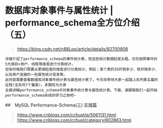 # 数据库对象事件与属性统计 | performance_schema全方位介绍（五）
> https://blog.csdn.net/n88Lpo/article/details/82700908
```
详细介绍了performance_schema的事件统计表，但这些统计数据粒度太粗，仅仅按照事件的5大类别+用户、线程等维度进行分类统计，
但有时候我们需要从更细粒度的维度进行分类统计，例如：某个表的IO开销多少、锁开销多少、以及用户连接的一些属性统计信息等。
此时就需要查看数据库对象事件统计表与属性统计表了。今天将带领大家一起踏上系列第五篇的征程(全系共7个篇章)，本期将为大家
全面讲解performance_schema中对象事件统计表与属性统计表。下面，请跟随我们一起开始performance_schema系统的学习之旅吧~
```
##　MySQL Performance-Schema(三) 实践篇
> https://www.cnblogs.com/cchust/p/5061131.html
> https://www.cnblogs.com/cchust/category/802863.html
